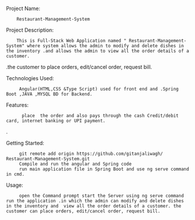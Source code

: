 Project Name:

        Restaurant-Management-System


Project Description:

        This is Full-Stack Web Application named " Restaurant-Management-System" where system allows the admin to modify and delete dishes in the inventory .and allows the admin to view all the order details of a customer. 
.the customer to place orders, edit/cancel order, request bill.

        
Technologies Used:
        
         Angular(HTML,CSS &Type Script) used for front end and .Spring Boot ,JAVA ,MYSQL BD for Backend.
         
Features:

          place  the order and also pays through the cash Credit/debit card, internet banking or UPI payment.
.
         

Getting Started:

         git remote add origin https://github.com/gitanjaliwagh/ Restaurant-Management-System.git
         Compile and run the angular and Spring code
         run main application file in Spring Boot and use ng serve command in cmd.
         
Usage:

         open the Command prompt start the Server using ng serve command run the application .in which the admin can modify and delete dishes in the inventory and  view all the order details of a customer. the customer can place orders, edit/cancel order, request bill.

